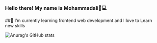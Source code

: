 ### Hello there! My name is Mohammadali👋💻
##🌱 I’m currently learning frontend web development and I love to Learn new skills 

![Anurag's GitHub stats](https://github-readme-stats.vercel.app/api?username=Mohammadali-mirzaee&theme=tokyonight&show_icons=true)

<!--
**Mohammadali-mirzaee/Mohammadali-mirzaee** is a ✨ _special_ ✨ repository because its `README.md` (this file) appears on your GitHub profile.
-->



